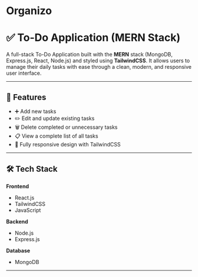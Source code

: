 # Organizo
# ✅ To-Do Application (MERN Stack)

A full-stack To-Do Application built with the **MERN** stack (MongoDB, Express.js, React, Node.js) and styled using **TailwindCSS**. It allows users to manage their daily tasks with ease through a clean, modern, and responsive user interface.

---

## 🚀 Features

- ➕ Add new tasks
- ✏️ Edit and update existing tasks
- 🗑️ Delete completed or unnecessary tasks
- 📋 View a complete list of all tasks
- 📱 Fully responsive design with TailwindCSS

---

## 🛠️ Tech Stack

**Frontend**  
- React.js  
- TailwindCSS  
- JavaScript  

**Backend**  
- Node.js  
- Express.js  

**Database**  
- MongoDB

---

